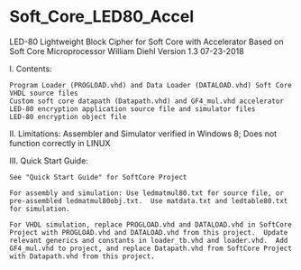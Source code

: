 # Soft_Core_LED80_Accel
LED-80 Lightweight Block Cipher for Soft Core with Accelerator
Based on Soft Core Microprocessor William Diehl Version 1.3 07-23-2018

I. Contents:

    Program Loader (PROGLOAD.vhd) and Data Loader (DATALOAD.vhd) Soft Core VHDL source files
    Custom soft core datapath (Datapath.vhd) and GF4_mul.vhd accelerator
    LED-80 encryption application source file and simulator files
    LED-80 encryption object file
    
II. Limitations: Assembler and Simulator verified in Windows 8; Does not function correctly in LINUX

III. Quick Start Guide:

    See "Quick Start Guide" for SoftCore Project
    
    For assembly and simulation: Use ledmatmul80.txt for source file, or pre-assembled ledmatmul80obj.txt.  Use matdata.txt and ledtable80.txt for simulation.
    
    For VHDL simulation, replace PROGLOAD.vhd and DATALOAD.vhd in SoftCore Project with PROGLOAD.vhd and DATALOAD.vhd from this project.  Update relevant generics and constants in loader_tb.vhd and loader.vhd.  Add GF4_mul.vhd to project, and replace Datapath.vhd from SoftCore Project with Datapath.vhd from this project.
